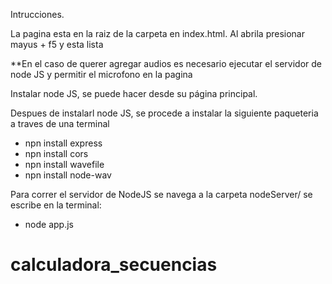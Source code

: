 Intrucciones.

La pagina esta en la raiz de la carpeta en index.html. Al abrila presionar mayus + f5 y esta lista

**En el caso de querer agregar audios es necesario ejecutar el servidor de node JS y permitir el microfono en la pagina

Instalar node JS, se puede hacer desde su página principal.

Despues de instalarl node JS, se procede a instalar la siguiente paqueteria a traves de una terminal

- npn install express
- npn install cors
- npn install wavefile
- npn install node-wav

Para correr el servidor de NodeJS se navega a la carpeta nodeServer/ se escribe en la terminal: 

- node app.js

# calculadora_secuencias
